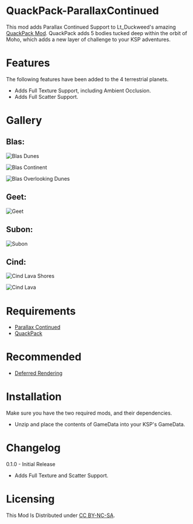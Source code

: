 # QuackPack-ParallaxContinued

This mod adds Parallax Continued Support to Lt_Duckweed's amazing [QuackPack Mod](https://forum.kerbalspaceprogram.com/topic/210155-112x-kopernicus-quackpack-v120-an-inner-system-expansion/). QuackPack adds 5 bodies tucked deep within the orbit of Moho, which adds a new layer of challenge to your KSP adventures.


# Features

The following features have been added to the 4 terrestrial planets.

* Adds Full Texture Support, including Ambient Occlusion.
* Adds Full Scatter Support.


# Gallery


## Blas:

![Blas Dunes](https://github.com/user-attachments/assets/7997c8b4-ce17-4b04-ba9e-bf34aade0e98)

![Blas Continent](https://github.com/user-attachments/assets/8fb19656-bc53-4a45-b11e-151a8dea0ff6)

![Blas Overlooking Dunes](https://github.com/user-attachments/assets/d42f0cb7-4aac-478b-9eb6-d798efeb4f22)


## Geet:

![Geet](https://github.com/user-attachments/assets/beb80457-6fc3-48a4-aa24-cf00836a2166)


## Subon:

![Subon](https://github.com/user-attachments/assets/39eb56fb-ad4e-4368-a5cb-29804da48320)


## Cind:

![Cind Lava Shores](https://github.com/user-attachments/assets/f1e8a1a2-71c5-4435-ae32-1aae54f76905)

![Cind Lava](https://github.com/user-attachments/assets/76b5ac81-67c1-46cb-9a98-15ab31dc8316)


# Requirements

* [Parallax Continued](https://github.com/Gameslinx/Parallax-Continued/tree/master#readme)
* [QuackPack](https://spacedock.info/mod/3136/QuackPack)


# Recommended

* [Deferred Rendering](https://github.com/LGhassen/Deferred)


# Installation

Make sure you have the two required mods, and their dependencies.

* Unzip and place the contents of GameData into your KSP's GameData.


# Changelog

0.1.0 - Initial Release
* Adds Full Texture and Scatter Support. 


# Licensing

This Mod Is Distributed under [CC BY-NC-SA](https://creativecommons.org/licenses/by-nc-sa/4.0/).
